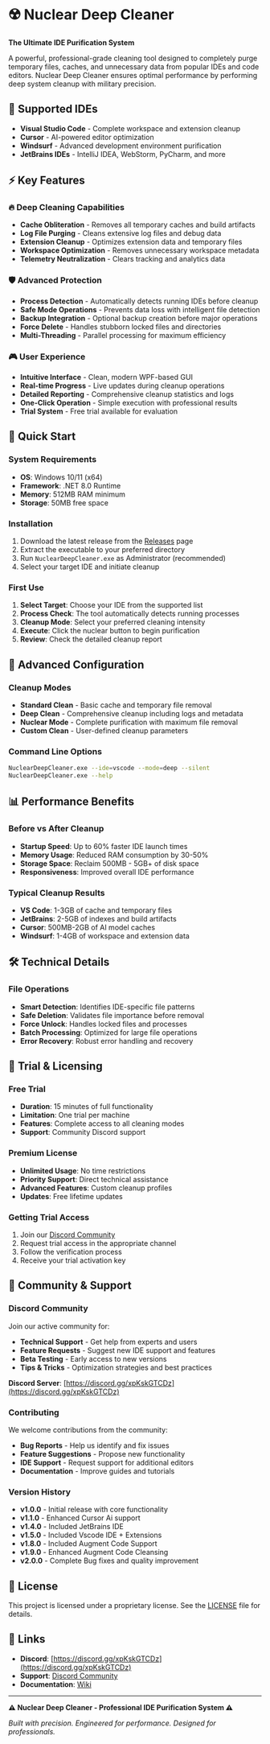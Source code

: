 # ☢️ Nuclear Deep Cleaner

**The Ultimate IDE Purification System**

A powerful, professional-grade cleaning tool designed to completely purge temporary files, caches, and unnecessary data from popular IDEs and code editors. Nuclear Deep Cleaner ensures optimal performance by performing deep system cleanup with military precision.

## 🎯 Supported IDEs

- **Visual Studio Code** - Complete workspace and extension cleanup
- **Cursor** - AI-powered editor optimization
- **Windsurf** - Advanced development environment purification
- **JetBrains IDEs** - IntelliJ IDEA, WebStorm, PyCharm, and more

## ⚡ Key Features

### 🔥 Deep Cleaning Capabilities
- **Cache Obliteration** - Removes all temporary caches and build artifacts
- **Log File Purging** - Cleans extensive log files and debug data
- **Extension Cleanup** - Optimizes extension data and temporary files
- **Workspace Optimization** - Removes unnecessary workspace metadata
- **Telemetry Neutralization** - Clears tracking and analytics data

### 🛡️ Advanced Protection
- **Process Detection** - Automatically detects running IDEs before cleanup
- **Safe Mode Operations** - Prevents data loss with intelligent file detection
- **Backup Integration** - Optional backup creation before major operations
- **Force Delete** - Handles stubborn locked files and directories
- **Multi-Threading** - Parallel processing for maximum efficiency

### 🎮 User Experience
- **Intuitive Interface** - Clean, modern WPF-based GUI
- **Real-time Progress** - Live updates during cleanup operations
- **Detailed Reporting** - Comprehensive cleanup statistics and logs
- **One-Click Operation** - Simple execution with professional results
- **Trial System** - Free trial available for evaluation

## 🚀 Quick Start

### System Requirements
- **OS**: Windows 10/11 (x64)
- **Framework**: .NET 8.0 Runtime
- **Memory**: 512MB RAM minimum
- **Storage**: 50MB free space

### Installation
1. Download the latest release from the [Releases](../../releases) page
2. Extract the executable to your preferred directory
3. Run `NuclearDeepCleaner.exe` as Administrator (recommended)
4. Select your target IDE and initiate cleanup

### First Use
1. **Select Target**: Choose your IDE from the supported list
2. **Process Check**: The tool automatically detects running processes
3. **Cleanup Mode**: Select your preferred cleaning intensity
4. **Execute**: Click the nuclear button to begin purification
5. **Review**: Check the detailed cleanup report

## 🔧 Advanced Configuration

### Cleanup Modes
- **Standard Clean** - Basic cache and temporary file removal
- **Deep Clean** - Comprehensive cleanup including logs and metadata
- **Nuclear Mode** - Complete purification with maximum file removal
- **Custom Clean** - User-defined cleanup parameters

### Command Line Options
```bash
NuclearDeepCleaner.exe --ide=vscode --mode=deep --silent
NuclearDeepCleaner.exe --help
```

## 📊 Performance Benefits

### Before vs After Cleanup
- **Startup Speed**: Up to 60% faster IDE launch times
- **Memory Usage**: Reduced RAM consumption by 30-50%
- **Storage Space**: Reclaim 500MB - 5GB+ of disk space
- **Responsiveness**: Improved overall IDE performance

### Typical Cleanup Results
- **VS Code**: 1-3GB of cache and temporary files
- **JetBrains**: 2-5GB of indexes and build artifacts
- **Cursor**: 500MB-2GB of AI model caches
- **Windsurf**: 1-4GB of workspace and extension data

## 🛠️ Technical Details

### File Operations
- **Smart Detection**: Identifies IDE-specific file patterns
- **Safe Deletion**: Validates file importance before removal
- **Force Unlock**: Handles locked files and processes
- **Batch Processing**: Optimized for large file operations
- **Error Recovery**: Robust error handling and recovery

## 🎁 Trial & Licensing

### Free Trial
- **Duration**: 15 minutes of full functionality
- **Limitation**: One trial per machine
- **Features**: Complete access to all cleaning modes
- **Support**: Community Discord support

### Premium License
- **Unlimited Usage**: No time restrictions
- **Priority Support**: Direct technical assistance
- **Advanced Features**: Custom cleanup profiles
- **Updates**: Free lifetime updates

### Getting Trial Access
1. Join our [Discord Community](https://discord.gg/xpKskGTCDz)
2. Request trial access in the appropriate channel
3. Follow the verification process
4. Receive your trial activation key

## 🤝 Community & Support

### Discord Community
Join our active community for:
- **Technical Support** - Get help from experts and users
- **Feature Requests** - Suggest new IDE support and features
- **Beta Testing** - Early access to new versions
- **Tips & Tricks** - Optimization strategies and best practices

**Discord Server**: [https://discord.gg/xpKskGTCDz](https://discord.gg/xpKskGTCDz)

### Contributing
We welcome contributions from the community:
- **Bug Reports** - Help us identify and fix issues
- **Feature Suggestions** - Propose new functionality
- **IDE Support** - Request support for additional editors
- **Documentation** - Improve guides and tutorials


### Version History
- **v1.0.0** - Initial release with core functionality
- **v1.1.0** - Enhanced Cursor Ai support 
- **v1.4.0** - Included JetBrains IDE
- **v1.5.0** - Included Vscode IDE + Extensions
- **v1.8.0** - Included Augment Code Support
- **v1.9.0** - Enhanced Augment Code Cleansing
- **v2.0.0** - Complete Bug fixes and quality improvement 

## 📄 License

This project is licensed under a proprietary license. See the [LICENSE](LICENSE) file for details.

## 🔗 Links

- **Discord**: [https://discord.gg/xpKskGTCDz](https://discord.gg/xpKskGTCDz)
- **Support**: [Discord Community](https://discord.gg/xpKskGTCDz)
- **Documentation**: [Wiki](../../wiki)

---

**⚠️ Nuclear Deep Cleaner - Professional IDE Purification System ⚠️**

*Built with precision. Engineered for performance. Designed for professionals.*
